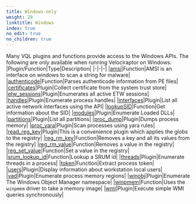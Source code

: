 ```yaml
---
title: Windows-only
weight: 20
linktitle: Windows
index: true
no_edit: true
no_children: true
---
```


Many VQL plugins and functions provide access to the Windows APIs. The
following are only available when running Velociraptor on Windows.
|Plugin/Function|<span class='vql_type'>Type</span>|Description|
|-|-|-|
|[amsi](amsi)|<span class='vql_type'>Function</span>|AMSI is an interface on windows to scan a string for malware|
|[authenticode](authenticode)|<span class='vql_type'>Function</span>|Parses authenticode information from PE files|
|[certificates](certificates)|<span class='vql_type'>Plugin</span>|Collect certificate from the system trust store|
|[etw_sessions](etw_sessions)|<span class='vql_type'>Plugin</span>|Enumerates all active ETW sessions|
|[handles](handles)|<span class='vql_type'>Plugin</span>|Enumerate process handles|
|[interfaces](interfaces)|<span class='vql_type'>Plugin</span>|List all active network interfaces using the API|
|[lookupSID](lookupSID)|<span class='vql_type'>Function</span>|Get information about the SID|
|[modules](modules)|<span class='vql_type'>Plugin</span>|Enumerate Loaded DLLs|
|[partitions](partitions)|<span class='vql_type'>Plugin</span>|List all partitions|
|[proc_dump](proc_dump)|<span class='vql_type'>Plugin</span>|Dumps process memory|
|[proc_yara](proc_yara)|<span class='vql_type'>Plugin</span>|Scan processes using yara rules|
|[read_reg_key](read_reg_key)|<span class='vql_type'>Plugin</span>|This is a convenience plugin which applies the globs to the registry|
|[reg_rm_key](reg_rm_key)|<span class='vql_type'>Function</span>|Removes a key and all its values from the registry|
|[reg_rm_value](reg_rm_value)|<span class='vql_type'>Function</span>|Removes a value in the registry|
|[reg_set_value](reg_set_value)|<span class='vql_type'>Function</span>|Set a value in the registry|
|[srum_lookup_id](srum_lookup_id)|<span class='vql_type'>Function</span>|Lookup a SRUM id|
|[threads](threads)|<span class='vql_type'>Plugin</span>|Enumerate threads in a process|
|[token](token)|<span class='vql_type'>Function</span>|Extract process token|
|[users](users)|<span class='vql_type'>Plugin</span>|Display information about workstation local users|
|[vad](vad)|<span class='vql_type'>Plugin</span>|Enumerate process memory regions|
|[winobj](winobj)|<span class='vql_type'>Plugin</span>|Enumerate The Windows Object Manager namespace|
|[winpmem](winpmem)|<span class='vql_type'>Function</span>|Uses the `winpmem` driver to take a memory image|
|[wmi](wmi)|<span class='vql_type'>Plugin</span>|Execute simple WMI queries synchronously|
